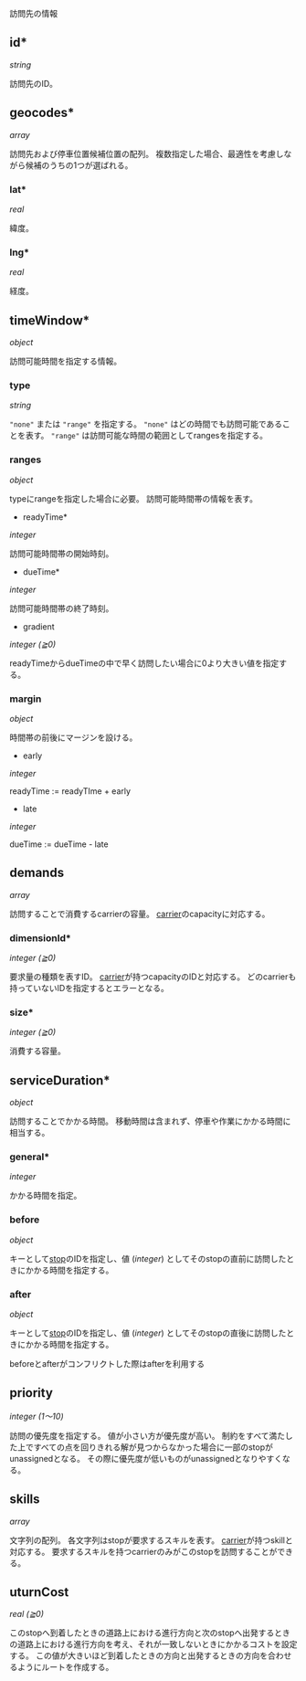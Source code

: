 訪問先の情報

## id\*

*string*

訪問先のID。

## geocodes\*

*array*

訪問先および停車位置候補位置の配列。
複数指定した場合、最適性を考慮しながら候補のうちの1つが選ばれる。

### lat\*

*real*

緯度。

### lng\*

*real*

経度。

## timeWindow\*

*object*

訪問可能時間を指定する情報。

### type

*string*

`"none"` または `"range"` を指定する。
`"none"` はどの時間でも訪問可能であることを表す。
`"range"` は訪問可能な時間の範囲としてrangesを指定する。

### ranges

*object*

typeにrangeを指定した場合に必要。
訪問可能時間帯の情報を表す。

- readyTime\*

*integer*

訪問可能時間帯の開始時刻。

- dueTime\*

*integer*

訪問可能時間帯の終了時刻。

- gradient

*integer (≧0)*

readyTimeからdueTimeの中で早く訪問したい場合に0より大きい値を指定する。

### margin

*object*

時間帯の前後にマージンを設ける。

- early

*integer*

readyTime := readyTIme + early

- late

*integer*

dueTime := dueTime - late

## demands

*array*

訪問することで消費するcarrierの容量。
[carrier](carrier)のcapacityに対応する。

### dimensionId\*

*integer (≧0)*

要求量の種類を表すID。
[carrier](carrier)が持つcapacityのIDと対応する。
どのcarrierも持っていないIDを指定するとエラーとなる。

### size\*

*integer (≧0)*

消費する容量。

## serviceDuration\*

*object*

訪問することでかかる時間。
移動時間は含まれず、停車や作業にかかる時間に相当する。

### general\*

*integer*

かかる時間を指定。

### before

*object*

キーとして[stop](stop)のIDを指定し、値 (*integer*) としてそのstopの直前に訪問したときにかかる時間を指定する。

### after

*object*

キーとして[stop](stop)のIDを指定し、値 (*integer*) としてそのstopの直後に訪問したときにかかる時間を指定する。

beforeとafterがコンフリクトした際はafterを利用する

## priority

*integer (1〜10)*

訪問の優先度を指定する。
値が小さい方が優先度が高い。
制約をすべて満たした上ですべての点を回りきれる解が見つからなかった場合に一部のstopがunassignedとなる。
その際に優先度が低いものがunassignedとなりやすくなる。

## skills

*array*

文字列の配列。
各文字列はstopが要求するスキルを表す。
[carrier](carrier)が持つskillと対応する。
要求するスキルを持つcarrierのみがこのstopを訪問することができる。

## uturnCost

*real (≧0)*

このstopへ到着したときの道路上における進行方向と次のstopへ出発するときの道路上における進行方向を考え、それが一致しないときにかかるコストを設定する。
この値が大きいほど到着したときの方向と出発するときの方向を合わせるようにルートを作成する。